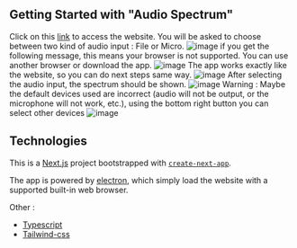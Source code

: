 ## Getting Started with "Audio Spectrum"
Click on this [link](https://audio-spectrum-web.vercel.app/) to access the website. You will be asked to choose between two kind of audio input : File or Micro.
![image](https://github.com/Marchand-Nicolas/audio-spectrum/assets/60229704/3091011f-5682-4bb8-bde9-6f572dff88a6)
if you get the following message, this means your browser is not supported. You can use another browser or download the app.
![image](https://github.com/Marchand-Nicolas/audio-spectrum/assets/60229704/e73fb5d3-1893-4e3b-b423-210bce7694d5)
The app works exactly like the website, so you can do next steps same way.
![image](https://github.com/Marchand-Nicolas/audio-spectrum/assets/60229704/c21c2da6-35df-496a-92af-fb16e54dd804)
After selecting the audio input, the spectrum should be shown.
![image](https://github.com/Marchand-Nicolas/audio-spectrum/assets/60229704/b55f7e81-f688-4670-97eb-e13de8bd8a75)
Warning : Maybe the default devices used are incorrect (audio will not be output, or the microphone will not work, etc.), using the bottom right button you can select other devices
![image](https://github.com/Marchand-Nicolas/audio-spectrum/assets/60229704/d9fcf6e2-f483-4d84-9de6-5628c07dd41a)

## Technologies
This is a [Next.js](https://nextjs.org/) project bootstrapped with [`create-next-app`](https://github.com/vercel/next.js/tree/canary/packages/create-next-app).

The app is powered by [electron](https://www.electronjs.org/), which simply load the website with a supported built-in web browser.

Other : 
 - [Typescript](https://www.typescriptlang.org/)
 - [Tailwind-css](https://tailwindcss.com/)